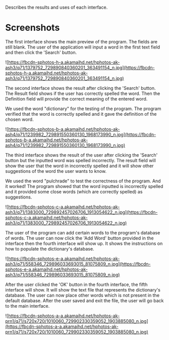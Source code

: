 Describes the results and uses of each interface.

# Screenshots #

The first interface shows the main preview of the program. The fields are still blank. The user of the application will input a word in the first text field and then click the 'Search' button.

![https://fbcdn-sphotos-h-a.akamaihd.net/hphotos-ak-ash3/q71/1379752_729890840360201_363491154_n.jpg](https://fbcdn-sphotos-h-a.akamaihd.net/hphotos-ak-ash3/q71/1379752_729890840360201_363491154_n.jpg)

The second interface shows the result after clicking the 'Search' button. The Result field shows if the user has correctly spelled the word. Then the Definition field will provide the correct meaning of the entered word.

We used the word "dictionary" for the testing of the program. The program verified that the word is correctly spelled and it gave the definition of the chosen word.

![https://fbcdn-sphotos-b-a.akamaihd.net/hphotos-ak-ash4/q71/1239982_729891550360130_1968173990_n.jpg](https://fbcdn-sphotos-b-a.akamaihd.net/hphotos-ak-ash4/q71/1239982_729891550360130_1968173990_n.jpg)

The third interface shows the result of the user after clicking the 'Search' button but the inputted word was spelled incorrectly. The result field will show the user that the word in incorrectly spelled and it will show other suggestions of the word the user wants to know.

We used the word "pulchrade" to test the correctness of the program. And it worked! The program showed that the word inputted is incorrectly spelled and it provided some close words (which are correctly spelled) as suggestions.

![https://fbcdn-sphotos-c-a.akamaihd.net/hphotos-ak-ash3/q71/1383000_729892457026706_1913054622_n.jpg](https://fbcdn-sphotos-c-a.akamaihd.net/hphotos-ak-ash3/q71/1383000_729892457026706_1913054622_n.jpg)

The user of the program can add certain words to the program's database of words. The user can now click the 'Add Word' button provided in the interface then the fourth interface will show up. It shows the instructions on how to populate the dictionary's database.

![https://fbcdn-sphotos-e-a.akamaihd.net/hphotos-ak-ash3/q71/558346_729896033693015_81075809_n.jpg](https://fbcdn-sphotos-e-a.akamaihd.net/hphotos-ak-ash3/q71/558346_729896033693015_81075809_n.jpg)

After the user clicked the 'OK' button in the fourth interface, the fifth interface will show. It will show the text file that represents the dictionary's database. The user can now place other words which is not present in the default database. After the user saved and exit the file, the user will go back to the main interface.

![https://fbcdn-sphotos-a-a.akamaihd.net/hphotos-ak-prn1/q71/s720x720/1010060_729902330359052_1903885080_n.jpg](https://fbcdn-sphotos-a-a.akamaihd.net/hphotos-ak-prn1/q71/s720x720/1010060_729902330359052_1903885080_n.jpg)